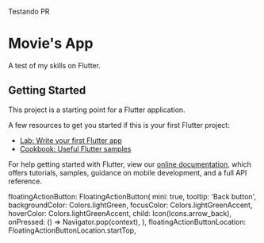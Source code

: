 Testando PR


# Movie's App

A test of my skills on Flutter.

## Getting Started

This project is a starting point for a Flutter application.

A few resources to get you started if this is your first Flutter project:

- [Lab: Write your first Flutter app](https://flutter.dev/docs/get-started/codelab)
- [Cookbook: Useful Flutter samples](https://flutter.dev/docs/cookbook)

For help getting started with Flutter, view our
[online documentation](https://flutter.dev/docs), which offers tutorials,
samples, guidance on mobile development, and a full API reference.

floatingActionButton: FloatingActionButton(
        mini: true,
        tooltip: 'Back button',
        backgroundColor: Colors.lightGreen,
        focusColor: Colors.lightGreenAccent,
        hoverColor: Colors.lightGreenAccent,
        child: Icon(Icons.arrow_back),
        onPressed: () => Navigator.pop(context),
      ),
      floatingActionButtonLocation: FloatingActionButtonLocation.startTop,
